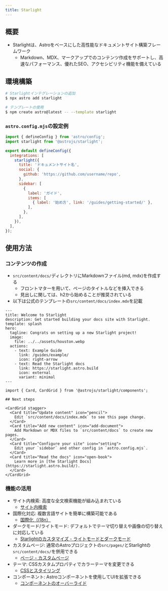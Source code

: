 ```yaml
---
title: Starlight
---
```


## 概要

- Starlightは、Astroをベースにした高性能なドキュメントサイト構築フレームワーク
  - Markdown、MDX、マークアップでのコンテンツ作成をサポートし、高速なパフォーマンス、優れたSEO、アクセシビリティ機能を備えている

## 環境構築

```bash
# Starlightインテグレーションの追加
$ npx astro add starlight

# テンプレートの使用
$ npm create astro@latest -- --template starlight
```

### `astro.config.mjs`の設定例

```mjs
import { defineConfig } from 'astro/config';
import starlight from '@astrojs/starlight';

export default defineConfig({
  integrations: [
    starlight({
      title: 'ドキュメントサイト名',
      social: {
        github: 'https://github.com/username/repo',
      },
      sidebar: [
        {
          label: 'ガイド',
          items: [
            { label: '始め方', link: '/guides/getting-started/' },
          ],
        },
      ],
    }),
  ],
});
```

## 使用方法

### コンテンツの作成

- `src/content/docs/`ディレクトリにMarkdownファイル(md, mdx)を作成する
  - フロントマターを用いて、ページのタイトルなどを挿入できる
  - 見出しに関しては、h2から始めることが推奨されている
- 以下は公式のテンプレートの`src/content/docs/index.mdx`を記載

```mdx
---
title: Welcome to Starlight
description: Get started building your docs site with Starlight.
template: splash
hero:
  tagline: Congrats on setting up a new Starlight project!
  image:
    file: ../../assets/houston.webp
  actions:
    - text: Example Guide
      link: /guides/example/
      icon: right-arrow
    - text: Read the Starlight docs
      link: https://starlight.astro.build
      icon: external
      variant: minimal
---

import { Card, CardGrid } from '@astrojs/starlight/components';

## Next steps

<CardGrid stagger>
  <Card title="Update content" icon="pencil">
    Edit `src/content/docs/index.mdx` to see this page change.
  </Card>
  <Card title="Add new content" icon="add-document">
    Add Markdown or MDX files to `src/content/docs` to create new pages.
  </Card>
  <Card title="Configure your site" icon="setting">
    Edit your `sidebar` and other config in `astro.config.mjs`.
  </Card>
  <Card title="Read the docs" icon="open-book">
    Learn more in [the Starlight Docs](https://starlight.astro.build/).
  </Card>
</CardGrid>
```

### 機能の活用

- サイト内検索: 高度な全文検索機能が組み込まれている
  - [サイト内検索](https://starlight.astro.build/ja/guides/site-search/)
- 国際化対応: 複数言語サイトを簡単に構築可能である
  - [国際化（i18n）](https://starlight.astro.build/ja/guides/i18n/)
- ダークモード/ライトモード: デフォルトでテーマ切り替えや画像の切り替えに対応している
  - [Starlightのカスタマイズ - ライトモードとダークモード](https://starlight.astro.build/ja/guides/customization/#%E3%83%A9%E3%82%A4%E3%83%88%E3%83%A2%E3%83%BC%E3%83%89%E3%81%A8%E3%83%80%E3%83%BC%E3%82%AF%E3%83%A2%E3%83%BC%E3%83%89)
- カスタムページ: 通常のAstroプロジェクトの`src/pages/`とStarlightの`src/content/docs/`を併用できる
  - [ページ - カスタムページ](https://starlight.astro.build/ja/guides/pages/#%E3%82%AB%E3%82%B9%E3%82%BF%E3%83%A0%E3%83%9A%E3%83%BC%E3%82%B8)
- テーマ: CSSカスタムプロパティでカラーテーマを変更できる
  - [CSSとスタイリング](https://starlight.astro.build/ja/guides/css-and-tailwind/)
- コンポーネント: Astroコンポーネントを使用してUIを拡張できる
  - [コンポーネントのオーバーライド](https://starlight.astro.build/ja/guides/overriding-components/)
